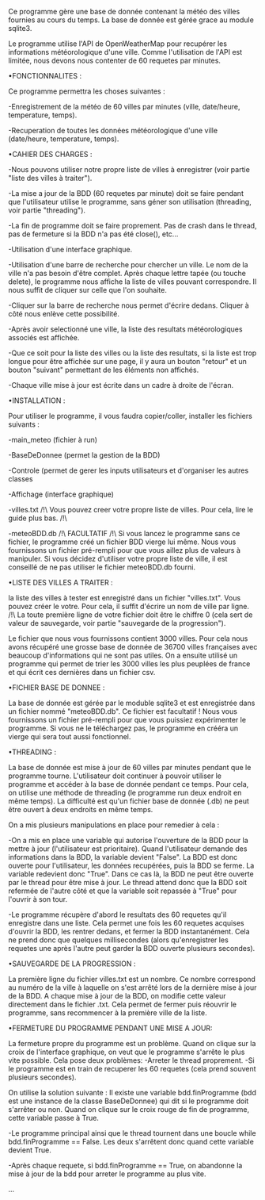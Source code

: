 Ce programme gère une base de donnée contenant la météo des villes fournies au cours du temps. La base de donnée est gérée grace au module sqlite3.

Le programme utilise l'API de OpenWeatherMap pour recupérer les informations météorologique d'une ville. Comme l'utilisation de l'API est limitée, nous devons nous contenter de 60 requetes par minutes.


•FONCTIONNALITES :

Ce programme permettra les choses suivantes :

-Enregistrement de la météo de 60 villes par minutes (ville, date/heure, temperature, temps).

-Recuperation de toutes les données météorologique d'une ville (date/heure, temperature, temps).


•CAHIER DES CHARGES :

-Nous pouvons utiliser notre propre liste de villes à enregistrer (voir partie "liste des villes à traiter").

-La mise a jour de la BDD (60 requetes par minute) doit se faire pendant que l'utilisateur utilise le programme, sans géner son utilisation (threading, voir partie "threading").

-La fin de programme doit se faire proprement. Pas de crash dans le thread, pas de fermeture si la BDD n'a pas été close(), etc...

-Utilisation d'une interface graphique.

-Utilisation d'une barre de recherche pour chercher un ville. Le nom de la ville n'a pas besoin d'être complet. Après chaque lettre tapée (ou touche delete), le programme nous affiche la liste de villes pouvant correspondre. Il nous suffit de cliquer sur celle que l'on souhaite.

-Cliquer sur la barre de recherche nous permet d'écrire dedans. Cliquer à côté nous enlève cette possibilité.

-Après avoir selectionné une ville, la liste des resultats météorologiques associés est affichée.

-Que ce soit pour la liste des villes ou la liste des resultats, si la liste est trop longue pour être affichée sur une page, il y aura un bouton "retour" et un bouton "suivant" permettant de les éléments non affichés.

-Chaque ville mise à jour est écrite dans un cadre à droite de l'écran.


•INSTALLATION :

Pour utiliser le programme, il vous faudra copier/coller, installer les fichiers suivants :

-main_meteo (fichier à run)

-BaseDeDonnee (permet la gestion de la BDD)

-Controle (permet de gerer les inputs utilisateurs et d'organiser les autres classes

-Affichage (interface graphique)

-villes.txt /!\ Vous pouvez creer votre propre liste de villes. Pour cela, lire le guide plus bas. /!\

-meteoBDD.db /!\ FACULTATIF /!\ Si vous lancez le programme sans ce fichier, le programme créé un fichier BDD vierge lui même. Nous vous fournissons un fichier pré-rempli pour que vous aillez plus de valeurs à manipuler. Si vous décidez d'utiliser votre propre liste de ville, il est conseillé de ne pas utiliser le fichier meteoBDD.db fourni.


•LISTE DES VILLES A TRAITER :

la liste des villes à tester est enregistré dans un fichier "villes.txt". Vous pouvez créer le votre. Pour cela, il suffit d'écrire un nom de ville par ligne. /!\ La toute première ligne de votre fichier doit être le chiffre 0 (cela sert de valeur de sauvegarde, voir partie "sauvegarde de la progression").

Le fichier que nous vous fournissons contient 3000 villes. Pour cela nous avons récupéré une grosse base de donnée de 36700 villes françaises avec beaucoup d'informations qui ne sont pas utiles. On a ensuite utilisé un programme qui permet de trier les 3000 villes les plus peuplées de france et qui écrit ces dernières dans un fichier csv.


•FICHIER BASE DE DONNEE :

La base de donnée est gérée par le moduble sqlite3 et est enregistrée dans un fichier nommé "meteoBDD.db".
Ce fichier est facultatif ! Nous vous fournissons un fichier pré-rempli pour que vous puissiez expérimenter le programme. Si vous ne le téléchargez pas, le programme en crééra un vierge qui sera tout aussi fonctionnel.


•THREADING :

La base de donnée est mise à jour de 60 villes par minutes pendant que le programme tourne.
L'utilisateur doit continuer à pouvoir utiliser le programme et accéder à la base de donnée pendant ce temps.
Pour cela, on utilise une méthode de threading (le programme run deux endroit en même temps).
La difficulté est qu'un fichier base de donnée (.db) ne peut être ouvert à deux endroits en même temps.

On a mis plusieurs manipulations en place pour remedier à cela :

-On a mis en place une variable qui autorise l'ouverture de la BDD pour la mettre à jour (l'utilisateur est prioritaire).
Quand l'utilisateur demande des informations dans la BDD, la variable devient "False". La BDD est donc ouverte pour l'utilisateur, les données recupérées, puis la BDD se ferme. La variable redevient donc "True".
Dans ce cas là, la BDD ne peut être ouverte par le thread pour être mise à jour. Le thread attend donc que la BDD soit refermée de l'autre côté et que la variable soit repassée à "True" pour l'ouvrir à son tour.

-Le programme récupère d'abord le resultats des 60 requetes qu'il enregistre dans une liste. Cela permet une fois les 60 requetes acquises d'ouvrir la BDD, les rentrer dedans, et fermer la BDD instantanément. Cela ne prend donc que quelques millisecondes (alors qu'enregistrer les requetes une après l'autre peut garder la BDD ouverte plusieurs secondes).


•SAUVEGARDE DE LA PROGRESSION :

La première ligne du fichier villes.txt est un nombre. Ce nombre correspond au numéro de la ville à laquelle on s'est arrêté lors de la dernière mise à jour de la BDD. A chaque mise à jour de la BDD, on modifie cette valeur directement dans le fichier .txt. Cela permet de fermer puis réouvrir le programme, sans recommencer à la première ville de la liste.


•FERMETURE DU PROGRAMME PENDANT UNE MISE A JOUR:

La fermeture propre du programme est un problème. Quand on clique sur la croix de l'interface graphique, on veut que le programme s'arrête le plus vite possible. Cela pose deux problèmes:
-Arreter le thread proprement.
-Si le programme est en train de recuperer les 60 requetes (cela prend souvent plusieurs secondes).

On utilise la solution suivante :
Il existe une variable bdd.finProgramme (bdd est une instance de la classe BaseDeDonnee) qui dit si le programme doit s'arrêter ou non. Quand on clique sur le croix rouge de fin de programme, cette variable passe à True.

-Le programme principal ainsi que le thread tournent dans une boucle while bdd.finProgramme == False. Les deux s'arrêtent donc quand cette variable devient True.

-Après chaque requete, si bdd.finProgramme == True, on abandonne la mise à jour de la bdd pour arreter le programme au plus vite.



...

